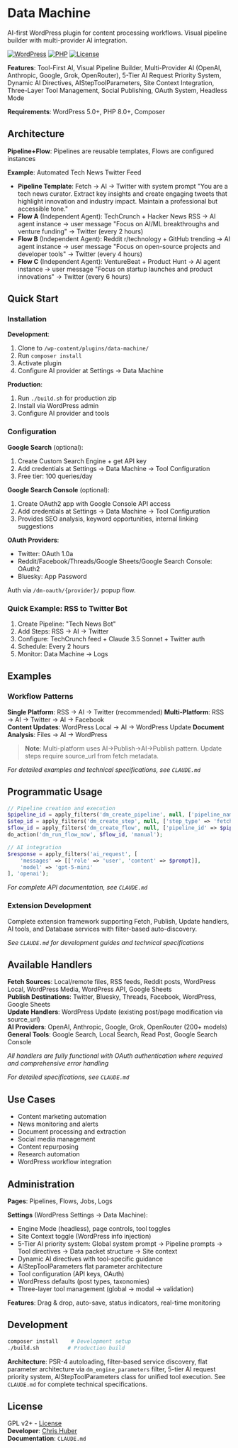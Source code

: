 # Data Machine

AI-first WordPress plugin for content processing workflows. Visual pipeline builder with multi-provider AI integration.

[![WordPress](https://img.shields.io/badge/WordPress-5.0%2B-blue)](https://wordpress.org/)
[![PHP](https://img.shields.io/badge/PHP-8.0%2B-purple)](https://php.net/)
[![License](https://img.shields.io/badge/License-GPL%20v2%2B-green)](https://www.gnu.org/licenses/gpl-2.0.html)

**Features**: Tool-First AI, Visual Pipeline Builder, Multi-Provider AI (OpenAI, Anthropic, Google, Grok, OpenRouter), 5-Tier AI Request Priority System, Dynamic AI Directives, AIStepToolParameters, Site Context Integration, Three-Layer Tool Management, Social Publishing, OAuth System, Headless Mode

**Requirements**: WordPress 5.0+, PHP 8.0+, Composer

## Architecture

**Pipeline+Flow**: Pipelines are reusable templates, Flows are configured instances

**Example**: Automated Tech News Twitter Feed
- **Pipeline Template**: Fetch → AI → Twitter with system prompt "You are a tech news curator. Extract key insights and create engaging tweets that highlight innovation and industry impact. Maintain a professional but accessible tone."
- **Flow A** (Independent Agent): TechCrunch + Hacker News RSS → AI agent instance → user message "Focus on AI/ML breakthroughs and venture funding" → Twitter (every 2 hours)
- **Flow B** (Independent Agent): Reddit r/technology + GitHub trending → AI agent instance → user message "Focus on open-source projects and developer tools" → Twitter (every 4 hours)
- **Flow C** (Independent Agent): VentureBeat + Product Hunt → AI agent instance → user message "Focus on startup launches and product innovations" → Twitter (every 6 hours)

## Quick Start

### Installation

**Development**:
1. Clone to `/wp-content/plugins/data-machine/`
2. Run `composer install`
3. Activate plugin
4. Configure AI provider at Settings → Data Machine

**Production**:
1. Run `./build.sh` for production zip
2. Install via WordPress admin
3. Configure AI provider and tools

### Configuration

**Google Search** (optional):
1. Create Custom Search Engine + get API key
2. Add credentials at Settings → Data Machine → Tool Configuration
3. Free tier: 100 queries/day

**Google Search Console** (optional):
1. Create OAuth2 app with Google Console API access
2. Add credentials at Settings → Data Machine → Tool Configuration
3. Provides SEO analysis, keyword opportunities, internal linking suggestions

**OAuth Providers**:
- Twitter: OAuth 1.0a
- Reddit/Facebook/Threads/Google Sheets/Google Search Console: OAuth2
- Bluesky: App Password

Auth via `/dm-oauth/{provider}/` popup flow.

### Quick Example: RSS to Twitter Bot

1. Create Pipeline: "Tech News Bot"
2. Add Steps: RSS → AI → Twitter
3. Configure: TechCrunch feed + Claude 3.5 Sonnet + Twitter auth
4. Schedule: Every 2 hours
5. Monitor: Data Machine → Logs

## Examples

### Workflow Patterns

**Single Platform**: RSS → AI → Twitter (recommended)
**Multi-Platform**: RSS → AI → Twitter → AI → Facebook  
**Content Updates**: WordPress Local → AI → WordPress Update
**Document Analysis**: Files → AI → WordPress

> **Note**: Multi-platform uses AI→Publish→AI→Publish pattern. Update steps require source_url from fetch metadata.

*For detailed examples and technical specifications, see `CLAUDE.md`*

## Programmatic Usage

```php
// Pipeline creation and execution  
$pipeline_id = apply_filters('dm_create_pipeline', null, ['pipeline_name' => 'My Pipeline']);
$step_id = apply_filters('dm_create_step', null, ['step_type' => 'fetch', 'pipeline_id' => $pipeline_id]);
$flow_id = apply_filters('dm_create_flow', null, ['pipeline_id' => $pipeline_id]);
do_action('dm_run_flow_now', $flow_id, 'manual');

// AI integration
$response = apply_filters('ai_request', [
    'messages' => [['role' => 'user', 'content' => $prompt]],
    'model' => 'gpt-5-mini'
], 'openai');
```

*For complete API documentation, see `CLAUDE.md`*

### Extension Development

Complete extension framework supporting Fetch, Publish, Update handlers, AI tools, and Database services with filter-based auto-discovery.

*See `CLAUDE.md` for development guides and technical specifications*

## Available Handlers

**Fetch Sources**: Local/remote files, RSS feeds, Reddit posts, WordPress Local, WordPress Media, WordPress API, Google Sheets  
**Publish Destinations**: Twitter, Bluesky, Threads, Facebook, WordPress, Google Sheets  
**Update Handlers**: WordPress Update (existing post/page modification via source_url)  
**AI Providers**: OpenAI, Anthropic, Google, Grok, OpenRouter (200+ models)  
**General Tools**: Google Search, Local Search, Read Post, Google Search Console

*All handlers are fully functional with OAuth authentication where required and comprehensive error handling*

*For detailed specifications, see `CLAUDE.md`*


## Use Cases

- Content marketing automation
- News monitoring and alerts
- Document processing and extraction
- Social media management
- Content repurposing
- Research automation
- WordPress workflow integration

## Administration

**Pages**: Pipelines, Flows, Jobs, Logs

**Settings** (WordPress Settings → Data Machine):
- Engine Mode (headless), page controls, tool toggles
- Site Context toggle (WordPress info injection)  
- 5-Tier AI priority system: Global system prompt → Pipeline prompts → Tool directives → Data packet structure → Site context
- Dynamic AI directives with tool-specific guidance
- AIStepToolParameters flat parameter architecture
- Tool configuration (API keys, OAuth)
- WordPress defaults (post types, taxonomies)
- Three-layer tool management (global → modal → validation)

**Features**: Drag & drop, auto-save, status indicators, real-time monitoring

## Development

```bash
composer install    # Development setup
./build.sh         # Production build
```

**Architecture**: PSR-4 autoloading, filter-based service discovery, flat parameter architecture via `dm_engine_parameters` filter, 5-tier AI request priority system, AIStepToolParameters class for unified tool execution. See `CLAUDE.md` for complete technical specifications.

## License

GPL v2+ - [License](https://www.gnu.org/licenses/gpl-2.0.html)  
**Developer**: [Chris Huber](https://chubes.net)  
**Documentation**: `CLAUDE.md`